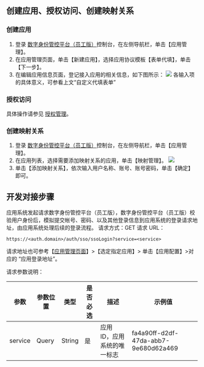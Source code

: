 
## 创建应用、授权访问、创建映射关系
### 创建应用
1. 登录 [数字身份管控平台（员工版）](https://console.cloud.tencent.com/eiam)控制台，在左侧导航栏，单击【应用管理】。
2. 在应用管理页面，单击【新建应用】，选择应用协议模板【表单代填】，单击【下一步】。
3. 在编辑应用信息页面，登记接入应用的相关信息，如下图所示：
![](https://main.qcloudimg.com/raw/1ef8d6c404627b7e4788bbc24faa7555.png)
各输入项的具体意义，可参看上文“自定义代填表单”

### 授权访问
具体操作请参见 [授权管理](https://cloud.tencent.com/document/product/1442/55069)。

### 创建映射关系
1. 登录 [数字身份管控平台（员工版）](https://console.cloud.tencent.com/eiam)控制台，在左侧导航栏，单击【应用管理】。
2. 在应用列表，选择需要添加映射关系的应用，单击【映射管理】。
![](https://main.qcloudimg.com/raw/7689ebfe912272835336f92d8e68207c.png)
3. 单击【添加映射关系】，依次输入用户名称、账号、账号密码，单击【确定】即可。
 
## 开发对接步骤
应用系统发起请求数字身份管控平台（员工版），数字身份管控平台（员工版）校验用户身份后，模拟提交帐号、密码、以及其他登录信息到应用系统的登录请求地址，由应用系统处理后续的登录流程。
请求方式：GET
请求 URL：
```
https://<auth.domain>/auth/sso/ssoLogin?service=<service>
```
请求地址也可参考【[应用管理页面](https://console.cloud.tencent.com/eiam)】>【选定指定应用】> 单击【应用配置】>对应的 “应用登录地址”。
 
请求参数说明：

| 参数    | 参数位置 | 类型   | 是否必选 | 描述                         | 示例值                               |
| ------- | -------- | ------ | -------- | ---------------------------- | ------------------------------------ |
| service | Query    | String | 是       | 应用 ID，应用系统的唯一标志 | fa4a90ff-d2df-47da-abb7-9e680d62a469 |

